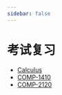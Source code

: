 ```yaml
---
sidebar: false
---
```


# 考试复习

- [Calculus](./calculus.md)
- [COMP-1410](./comp1410.md)
- [COMP-2120](./comp2120.md)
